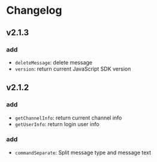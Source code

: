 Changelog
=========

## v2.1.3  
   
### add  

 * `deleteMessage`: delete message   
 * `version`: return current JavaScript SDK version   
   


## v2.1.2   

### add  

 * `getChannelInfo`: return current channel info   
 * `getUserInfo`: return login user info   
 

### add  

 * `commandSeparate`: Split message type and message text    

